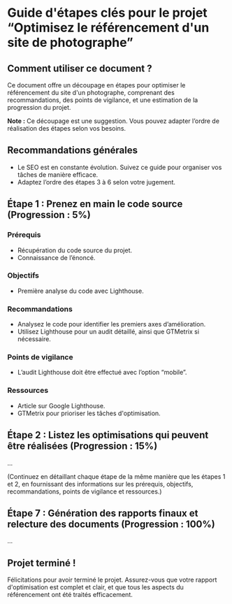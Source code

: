 
# Guide d'étapes clés pour le projet “Optimisez le référencement d'un site de photographe”

## Comment utiliser ce document ?
Ce document offre un découpage en étapes pour optimiser le référencement du site d'un photographe, comprenant des recommandations, des points de vigilance, et une estimation de la progression du projet.

**Note :** Ce découpage est une suggestion. Vous pouvez adapter l’ordre de réalisation des étapes selon vos besoins.

## Recommandations générales
- Le SEO est en constante évolution. Suivez ce guide pour organiser vos tâches de manière efficace.
- Adaptez l’ordre des étapes 3 à 6 selon votre jugement.

## Étape 1 : Prenez en main le code source (Progression : 5%)
### Prérequis
- Récupération du code source du projet.
- Connaissance de l’énoncé.

### Objectifs
- Première analyse du code avec Lighthouse.

### Recommandations
- Analysez le code pour identifier les premiers axes d’amélioration.
- Utilisez Lighthouse pour un audit détaillé, ainsi que GTMetrix si nécessaire.

### Points de vigilance
- L’audit Lighthouse doit être effectué avec l’option “mobile”.

### Ressources
- Article sur Google Lighthouse.
- GTMetrix pour prioriser les tâches d'optimisation.

## Étape 2 : Listez les optimisations qui peuvent être réalisées (Progression : 15%)
...

(Continuez en détaillant chaque étape de la même manière que les étapes 1 et 2, en fournissant des informations sur les prérequis, objectifs, recommandations, points de vigilance et ressources.)

## Étape 7 : Génération des rapports finaux et relecture des documents (Progression : 100%)
...

## Projet terminé !
Félicitations pour avoir terminé le projet. Assurez-vous que votre rapport d'optimisation est complet et clair, et que tous les aspects du référencement ont été traités efficacement.

